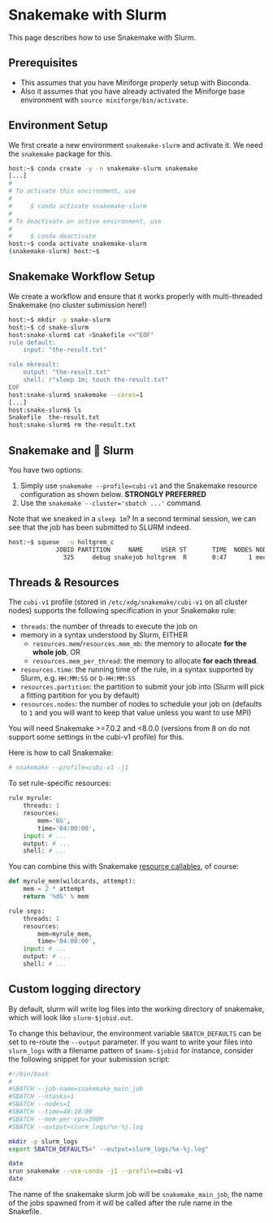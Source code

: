 # Snakemake with Slurm

This page describes how to use Snakemake with Slurm.

## Prerequisites

- This assumes that you have Miniforge properly setup with Bioconda.
- Also it assumes that you have already activated the Miniforge base environment with `source miniforge/bin/activate`.

## Environment Setup

We first create a new environment `snakemake-slurm` and activate it.
We need the `snakemake` package for this.

```bash
host:~$ conda create -y -n snakemake-slurm snakemake
[...]
#
# To activate this environment, use
#
#     $ conda activate snakemake-slurm
#
# To deactivate an active environment, use
#
#     $ conda deactivate
host:~$ conda activate snakemake-slurm
(snakemake-slurm) host:~$
```

## Snakemake Workflow Setup

We create a workflow and ensure that it works properly with multi-threaded Snakemake (no cluster submission here!)

```bash
host:~$ mkdir -p snake-slurm
host:~$ cd snake-slurm
host:snake-slurm$ cat >Snakefile <<"EOF"
rule default:
    input: "the-result.txt"

rule mkresult:
    output: "the-result.txt"
    shell: r"sleep 1m; touch the-result.txt"
EOF
host:snake-slurm$ snakemake --cores=1
[...]
host:snake-slurm$ ls
Snakefile  the-result.txt
host:snake-slurm$ rm the-result.txt
```

## Snakemake and :tada: Slurm

You have two options:

1. Simply use `snakemake --profile=cubi-v1` and the Snakemake resource configuration as shown below. **STRONGLY PREFERRED**
2. Use the `snakemake --cluster='sbatch ...'` command.

Note that we sneaked in a `sleep 1m`? In a second terminal session, we can see that the job has been submitted to SLURM indeed.

```bash
host:~$ squeue  -u holtgrem_c
             JOBID PARTITION     NAME     USER ST       TIME  NODES NODELIST(REASON)
               325     debug snakejob holtgrem  R       0:47      1 med0127
```

## Threads & Resources

The `cubi-v1` profile (stored in `/etc/xdg/snakemake/cubi-v1` on all cluster nodes) supports the following specification in your Snakemake rule:

* `threads`: the number of threads to execute the job on
* memory in a syntax understood by Slurm, EITHER
    * `resources.mem`/`resources.mem_mb`: the memory to allocate **for the whole job**, OR 
    * `resources.mem_per_thread`: the memory to allocate **for each thread**.
* `resources.time`: the running time of the rule, in a syntax supported by Slurm, e.g. `HH:MM:SS` or `D-HH:MM:SS`
* `resources.partition`: the partition to submit your job into (Slurm will pick a fitting partition for you by default)
* `resources.nodes`: the number of nodes to schedule your job on (defaults to `1` and you will want to keep that value unless you want to use MPI)

You will need Snakemake >=7.0.2 and <8.0.0 (versions from 8 on do not support some settings in the cubi-v1 profile) for this.

Here is how to call Snakemake:

```bash
# snakemake --profile=cubi-v1 -j1
```

To set rule-specific resources:

```python
rule myrule:
    threads: 1
    resources:
        mem='8G',
        time='04:00:00',
    input: # ...
    output: # ...
    shell: # ...
```

You can combine this with Snakemake [resource callables](https://snakemake.readthedocs.io/en/stable/snakefiles/rules.html?highlight=resources#resources), of course:

```python
def myrule_mem(wildcards, attempt):
    mem = 2 * attempt
    return '%dG' % mem

rule snps:
    threads: 1
    resources:
        mem=myrule_mem,
        time='04:00:00',
    input: # ...
    output: # ...
    shell: # ...
```

## Custom logging directory

By default, slurm will write log files into the working directory of snakemake, which will look like `slurm-$jobid.out`.

To change this behaviour, the environment variable `SBATCH_DEFAULTS` can be set to re-route the `--output` parameter. If you want to write your files into `slurm_logs` with a filename pattern of `$name-$jobid` for instance, consider the following snippet for your submission script:

```bash
#!/bin/bash
#
#SBATCH --job-name=snakemake_main_job
#SBATCH --ntasks=1
#SBATCH --nodes=1
#SBATCH --time=48:10:00
#SBATCH --mem-per-cpu=300M
#SBATCH --output=slurm_logs/%x-%j.log

mkdir -p slurm_logs
export SBATCH_DEFAULTS=" --output=slurm_logs/%x-%j.log"

date
srun snakemake --use-conda -j1 --profile=cubi-v1
date

```

The name of the snakemake slurm job will be `snakemake_main_job`, the name of the jobs spawned from it will be called after the rule name in the Snakefile.

